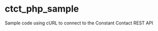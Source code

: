 ctct_php_sample
===============

Sample code using cURL to connect to the Constant Contact REST API

